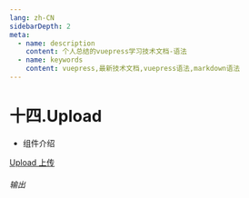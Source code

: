 ```yaml
---
lang: zh-CN
sidebarDepth: 2
meta:
  - name: description
    content: 个人总结的vuepress学习技术文档-语法
  - name: keywords
    content: vuepress,最新技术文档,vuepress语法,markdown语法
---
```


# 十四.Upload

- 组件介绍

[Upload 上传](https://element-plus.gitee.io/#/zh-CN/component/upload)

###### 输出

<demo src="./upload.vue"></demo>
